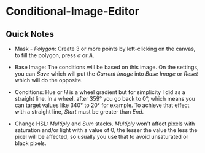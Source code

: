 # Conditional-Image-Editor

## Quick Notes

- Mask - *Polygon*: Create 3 or more points by left-clicking on the canvas, to fill the polygon, press *a* or *A*.
  
- Base Image:  The conditions will be based on this image. On the settings, you can *Save* which will put the *Current Image* into *Base Image* or *Reset* which will do the opposite.

- Conditions: Hue or *H* is a wheel gradient but for simplicity I did as a straight line. In a wheel, after 359° you go back to 0°, which means you can target values like 340° to 20° for example. To achieve that effect with a straight line, *Start* must be greater than *End*.

- Change HSL: *Multiply* and *Sum* stacks. *Multiply* won't affect pixels with saturation and/or light with a value of 0, the lesser the value the less the pixel will be affected, so usually you use that to avoid unsaturated or black pixels.
